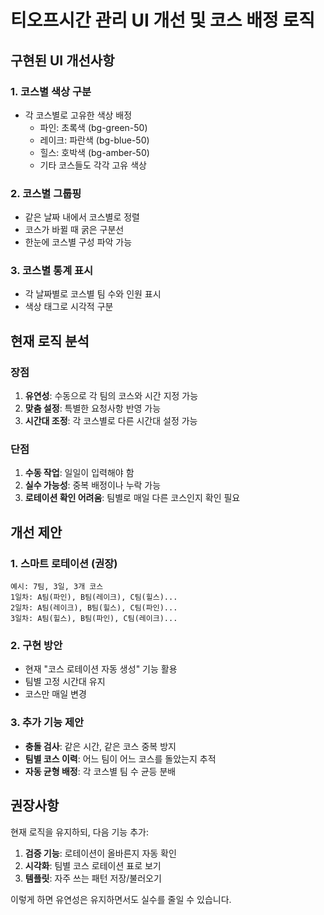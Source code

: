 # 티오프시간 관리 UI 개선 및 코스 배정 로직

## 구현된 UI 개선사항

### 1. 코스별 색상 구분
- 각 코스별로 고유한 색상 배정
  - 파인: 초록색 (bg-green-50)
  - 레이크: 파란색 (bg-blue-50)
  - 힐스: 호박색 (bg-amber-50)
  - 기타 코스들도 각각 고유 색상

### 2. 코스별 그룹핑
- 같은 날짜 내에서 코스별로 정렬
- 코스가 바뀔 때 굵은 구분선
- 한눈에 코스별 구성 파악 가능

### 3. 코스별 통계 표시
- 각 날짜별로 코스별 팀 수와 인원 표시
- 색상 태그로 시각적 구분

## 현재 로직 분석

### 장점
1. **유연성**: 수동으로 각 팀의 코스와 시간 지정 가능
2. **맞춤 설정**: 특별한 요청사항 반영 가능
3. **시간대 조정**: 각 코스별로 다른 시간대 설정 가능

### 단점
1. **수동 작업**: 일일이 입력해야 함
2. **실수 가능성**: 중복 배정이나 누락 가능
3. **로테이션 확인 어려움**: 팀별로 매일 다른 코스인지 확인 필요

## 개선 제안

### 1. 스마트 로테이션 (권장)
```
예시: 7팀, 3일, 3개 코스
1일차: A팀(파인), B팀(레이크), C팀(힐스)...
2일차: A팀(레이크), B팀(힐스), C팀(파인)...
3일차: A팀(힐스), B팀(파인), C팀(레이크)...
```

### 2. 구현 방안
- 현재 "코스 로테이션 자동 생성" 기능 활용
- 팀별 고정 시간대 유지
- 코스만 매일 변경

### 3. 추가 기능 제안
- **충돌 검사**: 같은 시간, 같은 코스 중복 방지
- **팀별 코스 이력**: 어느 팀이 어느 코스를 돌았는지 추적
- **자동 균형 배정**: 각 코스별 팀 수 균등 분배

## 권장사항

현재 로직을 유지하되, 다음 기능 추가:
1. **검증 기능**: 로테이션이 올바른지 자동 확인
2. **시각화**: 팀별 코스 로테이션 표로 보기
3. **템플릿**: 자주 쓰는 패턴 저장/불러오기

이렇게 하면 유연성은 유지하면서도 실수를 줄일 수 있습니다.
